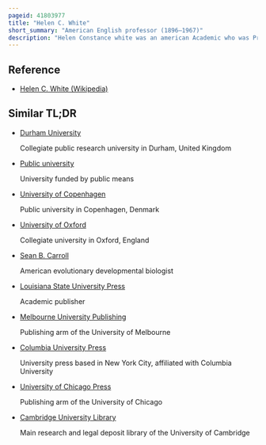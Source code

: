 ```yaml
---
pageid: 41803977
title: "Helen C. White"
short_summary: "American English professor (1896–1967)"
description: "Helen Constance white was an american Academic who was Professor of English at the University of Wisconsin-Madison. White served twice as Chair of english Department and was the first Woman to be full Professor at the College of Letters and Science of Columbia. She was also the first Woman elected President of the American Association of University Professors, and a President of the American Association of University Women, University of Wisconsin Teachers' Union, and University Club. White has written six Novels and several Non-Fiction Books and Articles."
---
```


## Reference

- [Helen C. White (Wikipedia)](https://en.wikipedia.org/?curid=41803977)

## Similar TL;DR

- [Durham University](/tldr/en/durham-university)

  Collegiate public research university in Durham, United Kingdom

- [Public university](/tldr/en/public-university)

  University funded by public means

- [University of Copenhagen](/tldr/en/university-of-copenhagen)

  Public university in Copenhagen, Denmark

- [University of Oxford](/tldr/en/university-of-oxford)

  Collegiate university in Oxford, England

- [Sean B. Carroll](/tldr/en/sean-b-carroll)

  American evolutionary developmental biologist

- [Louisiana State University Press](/tldr/en/louisiana-state-university-press)

  Academic publisher

- [Melbourne University Publishing](/tldr/en/melbourne-university-publishing)

  Publishing arm of the University of Melbourne

- [Columbia University Press](/tldr/en/columbia-university-press)

  University press based in New York City, affiliated with Columbia University

- [University of Chicago Press](/tldr/en/university-of-chicago-press)

  Publishing arm of the University of Chicago

- [Cambridge University Library](/tldr/en/cambridge-university-library)

  Main research and legal deposit library of the University of Cambridge

